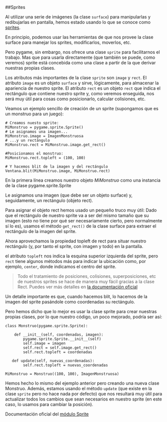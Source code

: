 ##Sprites

Al utilizar una serie de imágenes (la clase `surface`) para manipularlas y redibujarlas en pantalla, hemos estado usando lo que se conoce como [sprites](http://es.wikipedia.org/wiki/Sprite_%28videojuegos%29).

En principio, podemos usar las herramientas de que nos provee la clase surface para manejar los sprites, modificarlos, moverlos, etc.

Pero pygame, sin embargo, nos ofrece una clase `sprite` para facilitarnos el trabajo. Mas que para usarla directamente (que también se puede, como veremos) sprite está concebida como una clase a partir de la que derivar nuestras propias clases.

Los atributos más importantes de la clase `sprite` son `image` y `rect`. El atributo `image` es un objeto `surface` y sirve, lógicamente, para almacenar la apariencia de nuestro sprite. El atributo `rect` es un objeto `rect` que indica el rectángulo que contiene nuestro sprite y, como veremos enseguida, nos será muy útil para cosas como posicionarlo, calcular colisiones, etc.

Veamos un ejemplo sencillo de creación de un sprite (supongamos que es un monstruo para un juego):

```
# Creamos nuesto sprite:
MiMonstruo = pygame.sprite.Sprite()
# Le asignamos una imagen...
MiMonstruo.image = ImagenMonstruosa
# ...y un rectángulo
MiMonstruo.rect = MiMonstruo.image.get_rect()

#Posicionamos el monstruo:
MiMonstruo.rect.topleft = (100, 100)

# Y hacemos blit de la imagen y del rectángulo
Ventana.blit(MiMonstruo.image, MiMonstruo.rect)
```

En la primera línea creamos nuestro objeto *MiMonstruo* como una instancia de la clase pygame.sprite.Sprite

Le asignamos una imagen (que debe ser un objeto surface) y, seguidamente, un rectángulo (objeto rect).

Para asignar el objeto rect hemos usado un pequeño truco muy útil: Dado que el rectángulo de nuestro sprite va a ser del mismo tamaño que su imagen (esto no tiene por qué ser necesariamente cierto, pero normalmente sí lo es), usamos el método `get_rect()` de la clase surface para extraer el rectángulo de la imagen del sprite.

Ahora aprovechamos la propiedad topleft de rect para situar nuestro rectángulo (y, por tanto el sprite, con imagen y todo) en la pantalla.

el atributo `topleft` nos indica la esquina superior izquierda del sprite, pero `rect` tiene algunos métodos más para indicar la ubicación como, por ejemplo, `center`, donde indicamos el centro del sprite. 

> Todo el tratamiento de posiciones, colisiones, superposiciones, etc de nuestros sprites se hace de manera muy fácil gracias a la clase Rect. Puedes ver más detalles en [la documentación oficial](http://www.pygame.org/docs/ref/rect.html) 

Un detalle importante es que, cuando hacemos blit, lo hacemos de la imagen del sprite pasándole como coordenadas su rectángulo.

Pero hemos dicho que lo mejor es usar la clase sprite para crear nuestras propias clases, por lo que nuestro código, un poco mejorado, podría ser así: 


```
class Monstruo(pygame.sprite.Sprite):

    def __init__(self, coordenadas, imagen):
        pygame.sprite.Sprite.__init__(self)
        self.image = imagen
        self.rect = self.image.get_rect()
        self.rect.topleft = coordenadas

   def update(self, nuevas_coordenadas):
        self.rect.topleft = nuevas_coordenadas

MiMonstruo = Monstruo((100, 100), ImagenMonstruosa)
```

Hemos hecho lo mismo del ejemplo anterior pero creando una nueva clase Monstruo. Además, estamos usando el método `update` (que existe en la clase `sprite` pero no hace nada por defecto) que nos resultará muy útil para actualizar todos los cambios  que sean necesarios en nuestro sprite (en este caso, lo usamos para cambiar la posición).

Documentación oficial del [módulo Sprite](http://www.pygame.org/docs/ref/sprite.html)


